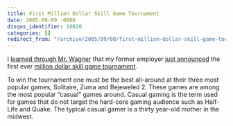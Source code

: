 ```yaml
---
title: First Million Dollar Skill Game Tournament
date: 2005-09-09 -0800
disqus_identifier: 10020
categories: []
redirect_from: "/archive/2005/09/08/first-million-dollar-skill-game-tournament.aspx/"
---
```


I [learned through Mr. Wagner](http://wagnerblog.com/index.php?p=466)
that my former employer [just
announced](http://www.newswire.ca/en/releases/archive/September2005/08/c7052.html)
the first ever [million dollar skill game
tournament](http://gogames.skilljam.com/help/milliondollartourn_rules.asp).

To win the tournament one must be the best all-around at their three
most popular games, Solitaire, Zuma and Bejeweled 2. These games are
among the most popular “casual” games around. Casual gaming is the term
used for games that do not target the hard-core gaming audience such as
Half-Life and Quake. The typical casual gamer is a thirty year-old
mother in the midwest.

